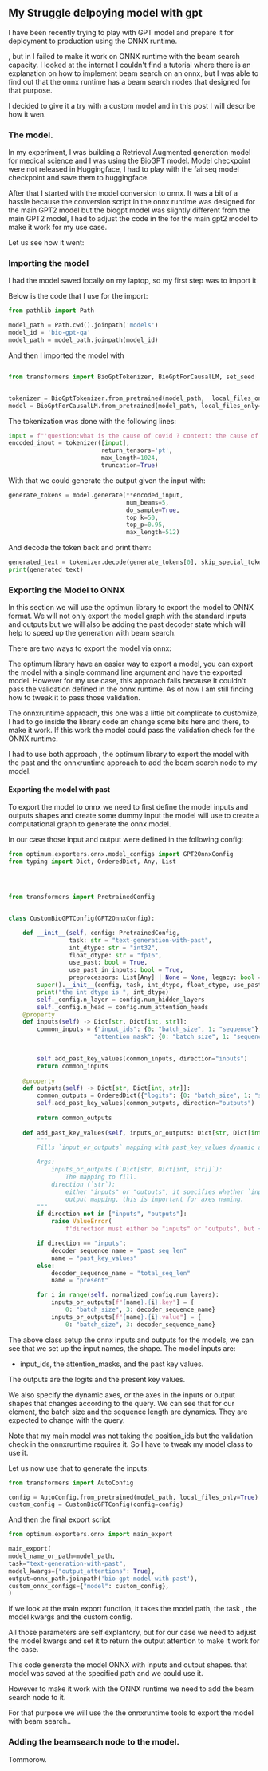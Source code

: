 ## My Struggle delpoying model with gpt


I have been recently trying to play with GPT model and prepare it for deployment to production using the ONNX runtime.

<Speak bout the onnx runtime>, but in I failed to make it work on ONNX runtime with the beam search capacity.
I looked at the internet I couldn't find a tutorial where there is an explanation on how to implement beam search on an onnx, but I was able to find out that the onnx runtime has a beam search nodes that designed for that purpose.

I decided to give it a try with a custom model and in this post I will describe how it wen.

### The model.

In my experiment, I was building a Retrieval Augmented generation model for medical science and I was using the BioGPT model.
Model checkpoint were not released in Huggingface, I had to play with the fairseq model checkpoint and save them to huggingface.

After that I started with the model conversion to onnx. It was a bit of a hassle because the conversion script in the onnx runtime was designed for the main GPT2 model but the biogpt model was slightly different from the main GPT2 model, I had to adjust the code in the for the main gpt2 model to make it work for my use case. 

Let us see how it went:

### Importing the model

I had the model saved locally on my laptop, so my first step was to import it

Below is the code that I use for the import:

```python
from pathlib import Path

model_path = Path.cwd().joinpath('models')
model_id = 'bio-gpt-qa'
model_path = model_path.joinpath(model_id)
```

And then I imported the model with 

```python

from transformers import BioGptTokenizer, BioGptForCausalLM, set_seed


tokenizer = BioGptTokenizer.from_pretrained(model_path,  local_files_only=True)
model = BioGptForCausalLM.from_pretrained(model_path, local_files_only=True)
```


The tokenization was done with the following lines:

```python
input = f"'question:what is the cause of covid ? context: the cause of covid is a virus'"
encoded_input = tokenizer([input],
                          return_tensors='pt',
                          max_length=1024,
                          truncation=True)
```


With that we could generate the output given the input with:

```python
generate_tokens = model.generate(**encoded_input,
                                 num_beams=5,
                                 do_sample=True,
                                 top_k=50,
                                 top_p=0.95,
                                 max_length=512)
```


And decode the token back and print them:

```python
generated_text = tokenizer.decode(generate_tokens[0], skip_special_tokens=True)
print(generated_text)
```


### Exporting the Model to ONNX

In this section we will use the optimun library to export the model to ONNX format. We will not only export the model graph with the standard inputs and outputs but we will also be adding the past decoder state which will help to speed up the generation with beam search.
<ADD a link about the beam search here>

There are two ways to export the model via onnx:

The optimum library have an easier way to export a model, you can export the model with a single command line argument and have the exported model. However for my use case, this approach fails because It couldn't pass the validation defined in the onnx runtime. As of now I am still finding how to tweak it to pass those validation.

The onnxruntime approach, this one was a little bit complicate to customize, I had to go inside the library code an change some bits here and there, to make it work. If this work the model could pass the validation check for the ONNX runtime.

I had to use both approach , the optimum library to export the model with the past and the onnxruntime approach to add the beam search node to my model.


#### Exporting the model with past

To export the model to onnx we need to first define the  model inputs and outputs shapes and create some dummy input the model will use to create a computational graph to generate the onnx model.

In our case those input and output were defined in the following config:

```python
from optimum.exporters.onnx.model_configs import GPT2OnnxConfig
from typing import Dict, OrderedDict, Any, List




from transformers import PretrainedConfig


class CustomBioGPTConfig(GPT2OnnxConfig):

    def __init__(self, config: PretrainedConfig, 
                 task: str = "text-generation-with-past", 
                 int_dtype: str = "int32", 
                 float_dtype: str = "fp16", 
                 use_past: bool = True, 
                 use_past_in_inputs: bool = True, 
                 preprocessors: List[Any] | None = None, legacy: bool = False):
        super().__init__(config, task, int_dtype, float_dtype, use_past, use_past_in_inputs, preprocessors, legacy)
        print("the int dtype is ", int_dtype)
        self._config.n_layer = config.num_hidden_layers
        self._config.n_head = config.num_attention_heads
    @property
    def inputs(self) -> Dict[str, Dict[int, str]]:
        common_inputs = {"input_ids": {0: "batch_size", 1: "sequence"}, 
                        "attention_mask": {0: "batch_size", 1: "sequence_length"}}

        
        self.add_past_key_values(common_inputs, direction="inputs")
        return common_inputs
    
    @property
    def outputs(self) -> Dict[str, Dict[int, str]]:
        common_outputs = OrderedDict({"logits": {0: "batch_size", 1: "sequence"}})
        self.add_past_key_values(common_outputs, direction="outputs")
    
        return common_outputs
    
    def add_past_key_values(self, inputs_or_outputs: Dict[str, Dict[int, str]], direction: str):
        """
        Fills `input_or_outputs` mapping with past_key_values dynamic axes considering the direction.

        Args:
            inputs_or_outputs (`Dict[str, Dict[int, str]]`):
                The mapping to fill.
            direction (`str`):
                either "inputs" or "outputs", it specifies whether `input_or_outputs` is the input mapping or the
                output mapping, this is important for axes naming.
        """
        if direction not in ["inputs", "outputs"]:
            raise ValueError(
                f'direction must either be "inputs" or "outputs", but {direction} was given')

        if direction == "inputs":
            decoder_sequence_name = "past_seq_len"
            name = "past_key_values"
        else:
            decoder_sequence_name = "total_seq_len"
            name = "present"

        for i in range(self._normalized_config.num_layers):
            inputs_or_outputs[f"{name}.{i}.key"] = {
                0: "batch_size", 3: decoder_sequence_name}
            inputs_or_outputs[f"{name}.{i}.value"] = {
                0: "batch_size", 3: decoder_sequence_name}
```

The above class setup the onnx inputs and outputs for the models, we can see that we set up the input names, the shape. The model inputs are:

- input_ids, the attention_masks, and the past key values.

The outputs are the logits and the present key values.

We also specify the dynamic axes, or the axes in the inputs or output shapes that changes according to the query. We can see that for our element, the batch size and the sequence length are dynamics. They are expected to change with the query.

Note that my main model was not taking the position_ids but the validation check in the onnxruntime requires it. So I have to tweak my model class to use it.


Let us now use that to generate the inputs:

```python
from transformers import AutoConfig

config = AutoConfig.from_pretrained(model_path, local_files_only=True)
custom_config = CustomBioGPTConfig(config=config)

```


And then the final export script

```python
from optimum.exporters.onnx import main_export

main_export(
model_name_or_path=model_path,
task="text-generation-with-past",
model_kwargs={"output_attentions": True},
output=onnx_path.joinpath('bio-gpt-model-with-past'),
custom_onnx_configs={"model": custom_config},
)
```


If we look at the main export function, it takes the model path, the task , the model kwargs and the custom config.

All those parameters are self explantory, but for our case we need to adjust the model kwargs and set it to return the output attention to make it work for the case.

This code generate the model ONNX with inputs and output shapes. that model was saved at the specified path and we could use it. 

However to make it work with the ONNX runtime we need to add the beam search node to it.

For that purpose we will use the the onnxruntime tools to export the model with beam search..


### Adding the beamsearch node to the model.

Tommorow.
